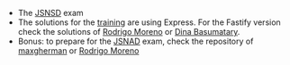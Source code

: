 * The [JSNSD](https://training.linuxfoundation.org/certification/jsnsd) exam
* The solutions for the [training](https://training.linuxfoundation.org/training/node-js-services-development-lfw212) are using Express. For the Fastify version check the solutions of [Rodrigo Moreno](https://github.com/rodmoreno/lfw212) or [Dina Basumatary](https://github.com/dnafication/jsnsd-exercises-fastify).
* Bonus: to prepare for the [JSNAD](https://training.linuxfoundation.org/certification/jsnad) exam, check the repository of [maxgherman](https://github.com/maxgherman/node-training/tree/master/labs) or [Rodrigo Moreno](https://github.com/rodmoreno/lfw211)

